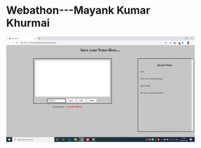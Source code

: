 # Webathon---Mayank Kumar Khurmai   


![Test Image 4](https://github.com/IaayushiSharma/Webathon-Project/blob/master/Screenshot%20(23).png)
